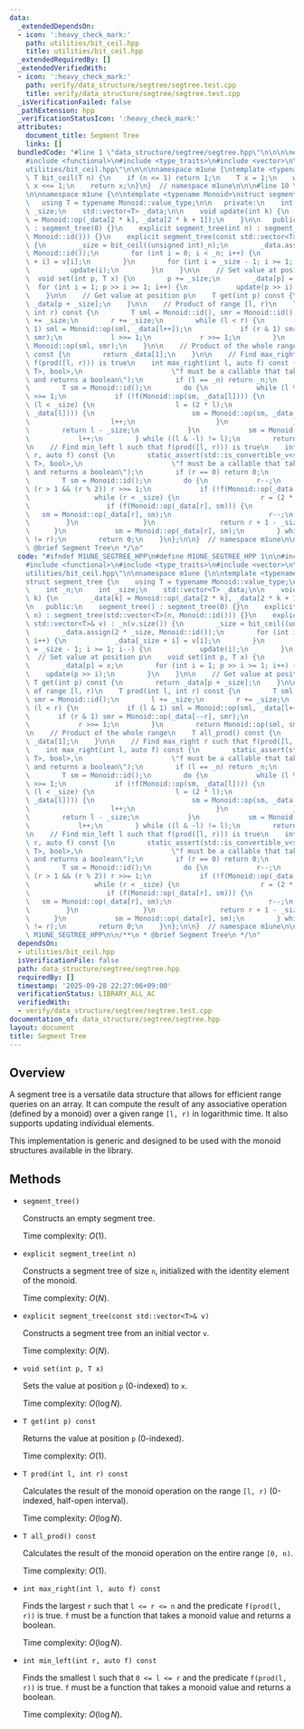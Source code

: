 ```yaml
---
data:
  _extendedDependsOn:
  - icon: ':heavy_check_mark:'
    path: utilities/bit_ceil.hpp
    title: utilities/bit_ceil.hpp
  _extendedRequiredBy: []
  _extendedVerifiedWith:
  - icon: ':heavy_check_mark:'
    path: verify/data_structure/segtree/segtree.test.cpp
    title: verify/data_structure/segtree/segtree.test.cpp
  _isVerificationFailed: false
  _pathExtension: hpp
  _verificationStatusIcon: ':heavy_check_mark:'
  attributes:
    document_title: Segment Tree
    links: []
  bundledCode: "#line 1 \"data_structure/segtree/segtree.hpp\"\n\n\n\n#include <algorithm>\n\
    #include <functional>\n#include <type_traits>\n#include <vector>\n\n#line 1 \"\
    utilities/bit_ceil.hpp\"\n\n\n\nnamespace m1une {\ntemplate <typename T>\nconstexpr\
    \ T bit_ceil(T n) {\n    if (n <= 1) return 1;\n    T x = 1;\n    while (x < n)\
    \ x <<= 1;\n    return x;\n}\n}  // namespace m1une\n\n\n#line 10 \"data_structure/segtree/segtree.hpp\"\
    \n\nnamespace m1une {\n\ntemplate <typename Monoid>\nstruct segment_tree {\n \
    \   using T = typename Monoid::value_type;\n\n   private:\n    int _n;\n    int\
    \ _size;\n    std::vector<T> _data;\n\n    void update(int k) {\n        _data[k]\
    \ = Monoid::op(_data[2 * k], _data[2 * k + 1]);\n    }\n\n   public:\n    segment_tree()\
    \ : segment_tree(0) {}\n    explicit segment_tree(int n) : segment_tree(std::vector<T>(n,\
    \ Monoid::id())) {}\n    explicit segment_tree(const std::vector<T>& v) : _n(v.size())\
    \ {\n        _size = bit_ceil((unsigned int)_n);\n        _data.assign(2 * _size,\
    \ Monoid::id());\n        for (int i = 0; i < _n; i++) {\n            _data[_size\
    \ + i] = v[i];\n        }\n        for (int i = _size - 1; i >= 1; i--) {\n  \
    \          update(i);\n        }\n    }\n\n    // Set value at position p\n  \
    \  void set(int p, T x) {\n        p += _size;\n        _data[p] = x;\n      \
    \  for (int i = 1; p >> i >= 1; i++) {\n            update(p >> i);\n        }\n\
    \    }\n\n    // Get value at position p\n    T get(int p) const {\n        return\
    \ _data[p + _size];\n    }\n\n    // Product of range [l, r)\n    T prod(int l,\
    \ int r) const {\n        T sml = Monoid::id(), smr = Monoid::id();\n        l\
    \ += _size;\n        r += _size;\n        while (l < r) {\n            if (l &\
    \ 1) sml = Monoid::op(sml, _data[l++]);\n            if (r & 1) smr = Monoid::op(_data[--r],\
    \ smr);\n            l >>= 1;\n            r >>= 1;\n        }\n        return\
    \ Monoid::op(sml, smr);\n    }\n\n    // Product of the whole range\n    T all_prod()\
    \ const {\n        return _data[1];\n    }\n\n    // Find max_right r such that\
    \ f(prod([l, r))) is true\n    int max_right(int l, auto f) const {\n        static_assert(std::is_convertible_v<std::invoke_result_t<decltype(f),\
    \ T>, bool>,\n                      \"f must be a callable that takes a Monoid::value_type\
    \ and returns a boolean\");\n        if (l == _n) return _n;\n        l += _size;\n\
    \        T sm = Monoid::id();\n        do {\n            while (l % 2 == 0) l\
    \ >>= 1;\n            if (!f(Monoid::op(sm, _data[l]))) {\n                while\
    \ (l < _size) {\n                    l = (2 * l);\n                    if (f(Monoid::op(sm,\
    \ _data[l]))) {\n                        sm = Monoid::op(sm, _data[l]);\n    \
    \                    l++;\n                    }\n                }\n        \
    \        return l - _size;\n            }\n            sm = Monoid::op(sm, _data[l]);\n\
    \            l++;\n        } while ((l & -l) != l);\n        return _n;\n    }\n\
    \n    // Find min_left l such that f(prod([l, r))) is true\n    int min_left(int\
    \ r, auto f) const {\n        static_assert(std::is_convertible_v<std::invoke_result_t<decltype(f),\
    \ T>, bool>,\n                      \"f must be a callable that takes a Monoid::value_type\
    \ and returns a boolean\");\n        if (r == 0) return 0;\n        r += _size;\n\
    \        T sm = Monoid::id();\n        do {\n            r--;\n            while\
    \ (r > 1 && (r % 2)) r >>= 1;\n            if (!f(Monoid::op(_data[r], sm))) {\n\
    \                while (r < _size) {\n                    r = (2 * r + 1);\n \
    \                   if (f(Monoid::op(_data[r], sm))) {\n                     \
    \   sm = Monoid::op(_data[r], sm);\n                        r--;\n           \
    \         }\n                }\n                return r + 1 - _size;\n      \
    \      }\n            sm = Monoid::op(_data[r], sm);\n        } while ((r & -r)\
    \ != r);\n        return 0;\n    }\n};\n\n}  // namespace m1une\n\n\n\n/**\n *\
    \ @brief Segment Tree\n */\n"
  code: "#ifndef M1UNE_SEGTREE_HPP\n#define M1UNE_SEGTREE_HPP 1\n\n#include <algorithm>\n\
    #include <functional>\n#include <type_traits>\n#include <vector>\n\n#include \"\
    utilities/bit_ceil.hpp\"\n\nnamespace m1une {\n\ntemplate <typename Monoid>\n\
    struct segment_tree {\n    using T = typename Monoid::value_type;\n\n   private:\n\
    \    int _n;\n    int _size;\n    std::vector<T> _data;\n\n    void update(int\
    \ k) {\n        _data[k] = Monoid::op(_data[2 * k], _data[2 * k + 1]);\n    }\n\
    \n   public:\n    segment_tree() : segment_tree(0) {}\n    explicit segment_tree(int\
    \ n) : segment_tree(std::vector<T>(n, Monoid::id())) {}\n    explicit segment_tree(const\
    \ std::vector<T>& v) : _n(v.size()) {\n        _size = bit_ceil((unsigned int)_n);\n\
    \        _data.assign(2 * _size, Monoid::id());\n        for (int i = 0; i < _n;\
    \ i++) {\n            _data[_size + i] = v[i];\n        }\n        for (int i\
    \ = _size - 1; i >= 1; i--) {\n            update(i);\n        }\n    }\n\n  \
    \  // Set value at position p\n    void set(int p, T x) {\n        p += _size;\n\
    \        _data[p] = x;\n        for (int i = 1; p >> i >= 1; i++) {\n        \
    \    update(p >> i);\n        }\n    }\n\n    // Get value at position p\n   \
    \ T get(int p) const {\n        return _data[p + _size];\n    }\n\n    // Product\
    \ of range [l, r)\n    T prod(int l, int r) const {\n        T sml = Monoid::id(),\
    \ smr = Monoid::id();\n        l += _size;\n        r += _size;\n        while\
    \ (l < r) {\n            if (l & 1) sml = Monoid::op(sml, _data[l++]);\n     \
    \       if (r & 1) smr = Monoid::op(_data[--r], smr);\n            l >>= 1;\n\
    \            r >>= 1;\n        }\n        return Monoid::op(sml, smr);\n    }\n\
    \n    // Product of the whole range\n    T all_prod() const {\n        return\
    \ _data[1];\n    }\n\n    // Find max_right r such that f(prod([l, r))) is true\n\
    \    int max_right(int l, auto f) const {\n        static_assert(std::is_convertible_v<std::invoke_result_t<decltype(f),\
    \ T>, bool>,\n                      \"f must be a callable that takes a Monoid::value_type\
    \ and returns a boolean\");\n        if (l == _n) return _n;\n        l += _size;\n\
    \        T sm = Monoid::id();\n        do {\n            while (l % 2 == 0) l\
    \ >>= 1;\n            if (!f(Monoid::op(sm, _data[l]))) {\n                while\
    \ (l < _size) {\n                    l = (2 * l);\n                    if (f(Monoid::op(sm,\
    \ _data[l]))) {\n                        sm = Monoid::op(sm, _data[l]);\n    \
    \                    l++;\n                    }\n                }\n        \
    \        return l - _size;\n            }\n            sm = Monoid::op(sm, _data[l]);\n\
    \            l++;\n        } while ((l & -l) != l);\n        return _n;\n    }\n\
    \n    // Find min_left l such that f(prod([l, r))) is true\n    int min_left(int\
    \ r, auto f) const {\n        static_assert(std::is_convertible_v<std::invoke_result_t<decltype(f),\
    \ T>, bool>,\n                      \"f must be a callable that takes a Monoid::value_type\
    \ and returns a boolean\");\n        if (r == 0) return 0;\n        r += _size;\n\
    \        T sm = Monoid::id();\n        do {\n            r--;\n            while\
    \ (r > 1 && (r % 2)) r >>= 1;\n            if (!f(Monoid::op(_data[r], sm))) {\n\
    \                while (r < _size) {\n                    r = (2 * r + 1);\n \
    \                   if (f(Monoid::op(_data[r], sm))) {\n                     \
    \   sm = Monoid::op(_data[r], sm);\n                        r--;\n           \
    \         }\n                }\n                return r + 1 - _size;\n      \
    \      }\n            sm = Monoid::op(_data[r], sm);\n        } while ((r & -r)\
    \ != r);\n        return 0;\n    }\n};\n\n}  // namespace m1une\n\n#endif  //\
    \ M1UNE_SEGTREE_HPP\n\n/**\n * @brief Segment Tree\n */\n"
  dependsOn:
  - utilities/bit_ceil.hpp
  isVerificationFile: false
  path: data_structure/segtree/segtree.hpp
  requiredBy: []
  timestamp: '2025-09-28 22:27:06+09:00'
  verificationStatus: LIBRARY_ALL_AC
  verifiedWith:
  - verify/data_structure/segtree/segtree.test.cpp
documentation_of: data_structure/segtree/segtree.hpp
layout: document
title: Segment Tree
---
```


## Overview

A segment tree is a versatile data structure that allows for efficient range queries on an array. It can compute the result of any associative operation (defined by a monoid) over a given range `[l, r)` in logarithmic time. It also supports updating individual elements.

This implementation is generic and designed to be used with the monoid structures available in the library.

## Methods

* `segment_tree()`

  Constructs an empty segment tree.

  Time complexity: $O(1)$.

* `explicit segment_tree(int n)`

  Constructs a segment tree of size `n`, initialized with the identity element of the monoid.

  Time complexity: $O(N)$.

* `explicit segment_tree(const std::vector<T>& v)`

  Constructs a segment tree from an initial vector `v`.

  Time complexity: $O(N)$.

* `void set(int p, T x)`

  Sets the value at position `p` (0-indexed) to `x`.

  Time complexity: $O(\log N)$.

* `T get(int p) const`

  Returns the value at position `p` (0-indexed).

  Time complexity: $O(1)$.

* `T prod(int l, int r) const`

  Calculates the result of the monoid operation on the range `[l, r)` (0-indexed, half-open interval).

  Time complexity: $O(\log N)$.

* `T all_prod() const`

  Calculates the result of the monoid operation on the entire range `[0, n)`.

  Time complexity: $O(1)$.

* `int max_right(int l, auto f) const`

  Finds the largest `r` such that `l <= r <= n` and the predicate `f(prod(l, r))` is true. `f` must be a function that takes a monoid value and returns a boolean.

  Time complexity: $O(\log N)$.

* `int min_left(int r, auto f) const`

  Finds the smallest `l` such that `0 <= l <= r` and the predicate `f(prod(l, r))` is true. `f` must be a function that takes a monoid value and returns a boolean.

  Time complexity: $O(\log N)$.

